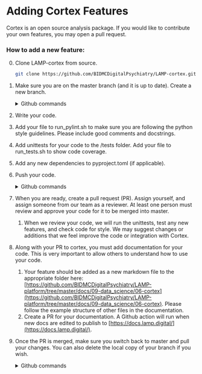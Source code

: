 # Adding Cortex Features

Cortex is an open source analysis package. If you would like to contribute your own features, you may open a pull request.

### How to add a new feature:

0. Clone LAMP-cortex from source.

    ```bash
    git clone https://github.com/BIDMCDigitalPsychiatry/LAMP-cortex.git
    ```

1. Make sure you are on the master branch (and it is up to date). Create a new branch.
    <details>
    <summary>Github commands</summary>
    
        git checkout master
        git pull
        git checkout -b my_new_feature
    
    </details>
    
2. Write your code. 
3. Add your file to run_pylint.sh to make sure you are following the python style guidelines. Please include good comments and docstrings.
4. Add unittests for your code to the /tests folder. Add your file to run_tests.sh to show code coverage.
5. Add any new dependencies to pyproject.toml (if applicable).
6. Push your code.
    <details>
    <summary>Github commands</summary>
    
        git add .
        git commit -m "i added a cool feature"
        git push -u origin my_new_feature
    
    </details>
    
7. When you are ready, create a pull request (PR). Assign yourself, and assign someone from our team as a reviewer. At least one person must review and approve your code for it to be merged into master.
    1. When we review your code, we will run the unittests, test any new features, and check code for style. We may suggest changes or additions that we feel improve the code or integration with Cortex.
    
8. Along with your PR to cortex, you must add documentation for your code. This is very important to allow others to understand how to use your code. 
    1. Your feature should be added as a new markdown file to the appropriate folder here: [https://github.com/BIDMCDigitalPsychiatry/LAMP-platform/tree/master/docs/09-data_science/06-cortex](https://github.com/BIDMCDigitalPsychiatry/LAMP-platform/tree/master/docs/09-data_science/06-cortex). Please follow the example structure of other files in the documentation. 
    2. Create a PR for your documentation. A Github action will run when new docs are edited to publish to [https://docs.lamp.digital/](https://docs.lamp.digital/).
9. Once the PR is merged, make sure you switch back to master and pull your changes. You can also delete the local copy of your branch if you wish.
    <details>
    <summary>Github commands</summary>
    
        git checkout master
        git pull
        git branch -d my_new_feature
    
    </details>
